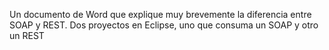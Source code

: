 Un documento de Word que explique muy brevemente la diferencia entre SOAP y REST.
Dos proyectos en Eclipse, uno que consuma un SOAP y otro un REST
